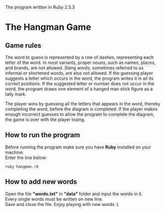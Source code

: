 The program written in Ruby 2.5.3

# The Hangman Game

## Game rules
The word to guess is represented by a row of dashes, representing each letter of the word. In most variants, 
proper nouns, such as names, places, and brands, are not allowed. Slang words, sometimes referred to as informal or 
shortened words, are also not allowed. If the guessing player suggests a letter which occurs in the word, the program
writes it in all its correct positions. If the suggested letter or number does not occur in the word, the program draws
one element of a hanged man stick figure as a tally mark.

The player wins by guessing all the letters that appears in the word, thereby completing the word, before the diagram 
is completed. If the player makes enough incorrect guesses to allow the program to complete the diagram, the game is 
over with the player losing. 

## How to run the program
Before running the program make sure you have **Ruby** installed on your machine.  
Enter the line below:
```
ruby hangman.rb
```

## How to add new words
Open the file **"words.txt"** in **"data"** folder and input the words in it.   
Every single words must be written on new line.  
Save and close the file. Enjoy playing with new words :)
